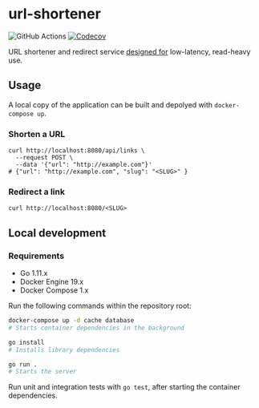 # url-shortener

![GitHub Actions](https://github.com/bfdes/url-shortener/workflows/Build/badge.svg)
[![Codecov](https://codecov.io/gh/bfdes/url-shortener/branch/master/graph/badge.svg)](https://codecov.io/gh/bfdes/url-shortener)

URL shortener and redirect service [designed for](https://www.notion.so/URL-shortening-8272c692648143698859d9f3524a8b5e#a2becb53582444cfb3e9cce1dd8978ba) low-latency, read-heavy use.

## Usage

A local copy of the application can be built and depolyed with `docker-compose up`.

### Shorten a URL

```
curl http://localhost:8080/api/links \
  --request POST \
  --data '{"url": "http://example.com"}'
# {"url": "http://example.com", "slug": "<SLUG>" }
```

### Redirect a link

```
curl http://localhost:8080/<SLUG>
```

## Local development

### Requirements

* Go 1.11.x
* Docker Engine 19.x
* Docker Compose 1.x

Run the following commands within the repository root:

```bash
docker-compose up -d cache database
# Starts container dependencies in the background

go install
# Installs library dependencies

go run .
# Starts the server
```

Run unit and integration tests with `go test`, after starting the container dependencies.
